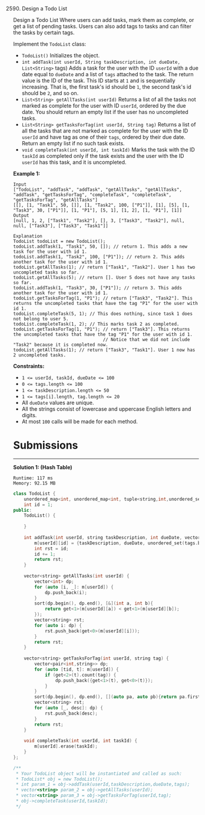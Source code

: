 2590. Design a Todo List

Design a Todo List Where users can add tasks, mark them as complete, or get a list of pending tasks. Users can also add tags to tasks and can filter the tasks by certain tags.

Implement the `TodoList` class:

* `TodoList()` Initializes the object.
* `int addTask(int userId, String taskDescription, int dueDate, List<String>` tags) Adds a task for the user with the ID `userId` with a due date equal to `dueDate` and a list of `tags` attached to the task. The return value is the ID of the task. This ID starts at `1` and is sequentially increasing. That is, the first task's id should be `1`, the second task's id should be `2`, and so on.
* `List<String> getAllTasks(int userId)` Returns a list of all the tasks not marked as complete for the user with ID `userId`, ordered by the due date. You should return an empty list if the user has no uncompleted tasks.
* `List<String> getTasksForTag(int userId, String tag)` Returns a list of all the tasks that are not marked as complete for the user with the ID `userId` and have tag as one of their `tags`, ordered by their due date. Return an empty list if no such task exists.
* `void completeTask(int userId, int taskId)` Marks the task with the ID `taskId` as completed only if the task exists and the user with the ID `userId` has this task, and it is uncompleted.
 

**Example 1:**
```
Input
["TodoList", "addTask", "addTask", "getAllTasks", "getAllTasks", "addTask", "getTasksForTag", "completeTask", "completeTask", "getTasksForTag", "getAllTasks"]
[[], [1, "Task1", 50, []], [1, "Task2", 100, ["P1"]], [1], [5], [1, "Task3", 30, ["P1"]], [1, "P1"], [5, 1], [1, 2], [1, "P1"], [1]]
Output
[null, 1, 2, ["Task1", "Task2"], [], 3, ["Task3", "Task2"], null, null, ["Task3"], ["Task3", "Task1"]]

Explanation
TodoList todoList = new TodoList();
todoList.addTask(1, "Task1", 50, []); // return 1. This adds a new task for the user with id 1.
todoList.addTask(1, "Task2", 100, ["P1"]); // return 2. This adds another task for the user with id 1.
todoList.getAllTasks(1); // return ["Task1", "Task2"]. User 1 has two uncompleted tasks so far.
todoList.getAllTasks(5); // return []. User 5 does not have any tasks so far.
todoList.addTask(1, "Task3", 30, ["P1"]); // return 3. This adds another task for the user with id 1.
todoList.getTasksForTag(1, "P1"); // return ["Task3", "Task2"]. This returns the uncompleted tasks that have the tag "P1" for the user with id 1.
todoList.completeTask(5, 1); // This does nothing, since task 1 does not belong to user 5.
todoList.completeTask(1, 2); // This marks task 2 as completed.
todoList.getTasksForTag(1, "P1"); // return ["Task3"]. This returns the uncompleted tasks that have the tag "P1" for the user with id 1.
                                  // Notice that we did not include "Task2" because it is completed now.
todoList.getAllTasks(1); // return ["Task3", "Task1"]. User 1 now has 2 uncompleted tasks.
```
 

**Constraints:**

* `1 <= userId, taskId, dueDate <= 100`
* `0 <= tags.length <= 100`
* `1 <= taskDescription.length <= 50`
* `1 <= tags[i].length, tag.length <= 20`
* All `dueDate` values are unique.
* All the strings consist of lowercase and uppercase English letters and digits.
* At most `100` calls will be made for each method.

# Submissions
---
**Solution 1: (Hash Table)**
```
Runtime: 117 ms
Memory: 92.15 MB
```
```c++
class TodoList {
    unordered_map<int, unordered_map<int, tuple<string,int,unordered_set<string>>>> m;
    int id = 1;
public:
    TodoList() {
        
    }
    
    int addTask(int userId, string taskDescription, int dueDate, vector<string> tags) {
        m[userId][id] = {taskDescription, dueDate, unordered_set(tags.begin(), tags.end())};
        int rst = id;
        id += 1;
        return rst;
    }
    
    vector<string> getAllTasks(int userId) {
        vector<int> dp;
        for (auto [i, _]: m[userId]) {
            dp.push_back(i);
        }
        sort(dp.begin(), dp.end(), [&](int a, int b){
            return get<1>(m[userId][a]) < get<1>(m[userId][b]);
        });
        vector<string> rst;
        for (auto i: dp) {
            rst.push_back(get<0>(m[userId][i]));
        }
        return rst;
    }
    
    vector<string> getTasksForTag(int userId, string tag) {
        vector<pair<int,string>> dp;
        for (auto [tid, t]: m[userId]) {
            if (get<2>(t).count(tag)) {
                dp.push_back({get<1>(t), get<0>(t)});
            }
        }
        sort(dp.begin(), dp.end(), [](auto pa, auto pb){return pa.first < pb.first;});
        vector<string> rst;
        for (auto [_, desc]: dp) {
            rst.push_back(desc);
        }
        return rst;
    }
    
    void completeTask(int userId, int taskId) {
        m[userId].erase(taskId);
    }
};

/**
 * Your TodoList object will be instantiated and called as such:
 * TodoList* obj = new TodoList();
 * int param_1 = obj->addTask(userId,taskDescription,dueDate,tags);
 * vector<string> param_2 = obj->getAllTasks(userId);
 * vector<string> param_3 = obj->getTasksForTag(userId,tag);
 * obj->completeTask(userId,taskId);
 */
```
